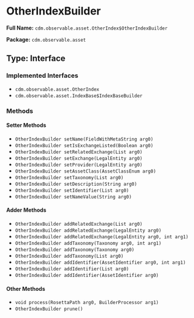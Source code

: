 # OtherIndexBuilder

**Full Name:** `cdm.observable.asset.OtherIndex$OtherIndexBuilder`

**Package:** `cdm.observable.asset`

## Type: Interface

### Implemented Interfaces

- `cdm.observable.asset.OtherIndex`
- `cdm.observable.asset.IndexBase$IndexBaseBuilder`

### Methods

#### Setter Methods

- `OtherIndexBuilder setName(FieldWithMetaString arg0)`
- `OtherIndexBuilder setIsExchangeListed(Boolean arg0)`
- `OtherIndexBuilder setRelatedExchange(List arg0)`
- `OtherIndexBuilder setExchange(LegalEntity arg0)`
- `OtherIndexBuilder setProvider(LegalEntity arg0)`
- `OtherIndexBuilder setAssetClass(AssetClassEnum arg0)`
- `OtherIndexBuilder setTaxonomy(List arg0)`
- `OtherIndexBuilder setDescription(String arg0)`
- `OtherIndexBuilder setIdentifier(List arg0)`
- `OtherIndexBuilder setNameValue(String arg0)`

#### Adder Methods

- `OtherIndexBuilder addRelatedExchange(List arg0)`
- `OtherIndexBuilder addRelatedExchange(LegalEntity arg0)`
- `OtherIndexBuilder addRelatedExchange(LegalEntity arg0, int arg1)`
- `OtherIndexBuilder addTaxonomy(Taxonomy arg0, int arg1)`
- `OtherIndexBuilder addTaxonomy(Taxonomy arg0)`
- `OtherIndexBuilder addTaxonomy(List arg0)`
- `OtherIndexBuilder addIdentifier(AssetIdentifier arg0, int arg1)`
- `OtherIndexBuilder addIdentifier(List arg0)`
- `OtherIndexBuilder addIdentifier(AssetIdentifier arg0)`

#### Other Methods

- `void process(RosettaPath arg0, BuilderProcessor arg1)`
- `OtherIndexBuilder prune()`

